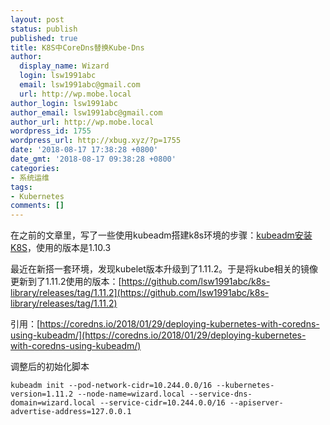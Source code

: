 ```yaml
---
layout: post
status: publish
published: true
title: K8S中CoreDns替换Kube-Dns
author:
  display_name: Wizard
  login: lsw1991abc
  email: lsw1991abc@gmail.com
  url: http://wp.mobe.local
author_login: lsw1991abc
author_email: lsw1991abc@gmail.com
author_url: http://wp.mobe.local
wordpress_id: 1755
wordpress_url: http://xbug.xyz/?p=1755
date: '2018-08-17 17:38:28 +0800'
date_gmt: '2018-08-17 09:38:28 +0800'
categories:
- 系统运维
tags:
- Kubernetes
comments: []
---
```

在之前的文章里，写了一些使用kubeadm搭建k8s环境的步骤：[kubeadm安装K8S](http://xbug.xyz/1696.html)，使用的版本是1.10.3

最近在新搭一套环境，发现kubelet版本升级到了1.11.2。于是将kube相关的镜像更新到了1.11.2使用的版本：[https://github.com/lsw1991abc/k8s-library/releases/tag/1.11.2](https://github.com/lsw1991abc/k8s-library/releases/tag/1.11.2)

引用：[https://coredns.io/2018/01/29/deploying-kubernetes-with-coredns-using-kubeadm/](https://coredns.io/2018/01/29/deploying-kubernetes-with-coredns-using-kubeadm/)

调整后的初始化脚本

```shell
kubeadm init --pod-network-cidr=10.244.0.0/16 --kubernetes-version=1.11.2 --node-name=wizard.local --service-dns-domain=wizard.local --service-cidr=10.244.0.0/16 --apiserver-advertise-address=127.0.0.1
```
